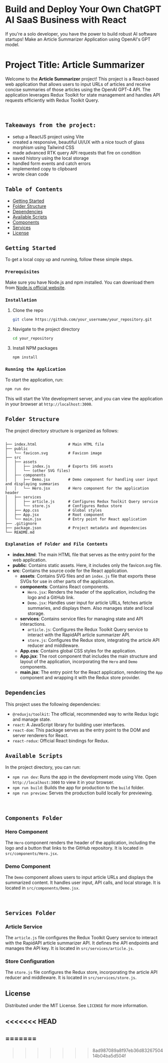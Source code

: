 # Build and Deploy Your Own ChatGPT AI SaaS Business with React
If you're a solo developer, you have the power to build robust AI software startups! Make an Article Summarizer Application using OpenAI's GPT model.

# Project Title: Article Summarizer

Welcome to the **Article Summarizer** project! This project is a React-based web application that allows users to input URLs of articles and receive concise summaries of those articles using the OpenAI GPT-4 API. The application leverages Redux Toolkit for state management and handles API requests efficiently with Redux Toolkit Query.

<br>

## `Takeaways from the project:`
- setup a ReactJS project using Vite
- created a responsive, beautiful UI/UX with a nice touch of glass morphism using Tailwind CSS
- made advanced RTK query API requests that fire on condition
- saved history using the local storage
- handled form events and catch errors
- implemented copy to clipboard
- wrote clean code

## `Table of Contents`
- [Getting Started](#getting-started)
- [Folder Structure](#folder-structure)
- [Dependencies](#dependencies)
- [Available Scripts](#available-scripts)
- [Components](#components-folder)
- [Services](#services-folder)
- [License](#license)

## `Getting Started`
To get a local copy up and running, follow these simple steps.

### `Prerequisites`
Make sure you have Node.js and npm installed. You can download them from [Node.js official website](https://nodejs.org/).

### `Installation`
1. Clone the repo
   ```sh
   git clone https://github.com/your_username/your_repository.git
   ```
2. Navigate to the project directory
   ```sh
   cd your_repository
   ```
3. Install NPM packages
   ```sh
   npm install
   ```

### `Running the Application`
To start the application, run:
```sh
npm run dev
```

This will start the Vite development server, and you can view the application in your browser at `http://localhost:3000`.

## `Folder Structure`
The project directory structure is organized as follows:

```

├── index.html              # Main HTML file
├── public
│   └── favicon.svg         # Favicon image
├── src
│   ├── assets
│   │   ├── index.js        # Exports SVG assets
│   │   └── (other SVG files)
│   ├── components
│   │   ├── Demo.jsx        # Demo component for handling user input and displaying summaries
│   │   └── Hero.jsx        # Hero component for the application header
│   ├── services
│   │   ├── article.js      # Configures Redux Toolkit Query service
│   │   └── store.js        # Configures Redux store
│   ├── App.css             # Global styles
│   ├── App.jsx             # Root component
│   └── main.jsx            # Entry point for React application
├── .gitignore
├── package.json            # Project metadata and dependencies
└── README.md

```

### `Explanation of Folder and File Contents`

- **index.html**: The main HTML file that serves as the entry point for the web application.
- **public**: Contains static assets. Here, it includes only the favicon.svg file.
- **src**: Contains the source code for the React application.
  - **assets**: Contains SVG files and an `index.js` file that exports these SVGs for use in other parts of the application.
  - **components**: Contains React components.
    - `Hero.jsx`: Renders the header of the application, including the logo and a GitHub link.
    - `Demo.jsx`: Handles user input for article URLs, fetches article summaries, and displays them. Also manages state and local storage.
  - **services**: Contains service files for managing state and API interactions.
    - `article.js`: Configures the Redux Toolkit Query service to interact with the RapidAPI article summarizer API.
    - `store.js`: Configures the Redux store, integrating the article API reducer and middleware.
  - **App.css**: Contains global CSS styles for the application.
  - **App.jsx**: The root component that includes the main structure and layout of the application, incorporating the `Hero` and `Demo` components.
  - **main.jsx**: The entry point for the React application, rendering the `App` component and wrapping it with the Redux store provider.

## `Dependencies`
This project uses the following dependencies:

- `@reduxjs/toolkit`: The official, recommended way to write Redux logic and manage state.
- `react`: A JavaScript library for building user interfaces.
- `react-dom`: This package serves as the entry point to the DOM and server renderers for React.
- `react-redux`: Official React bindings for Redux.

## `Available Scripts`

In the project directory, you can run:

- `npm run dev`: Runs the app in the development mode using Vite. Open `http://localhost:3000` to view it in your browser.
- `npm run build`: Builds the app for production to the `build` folder.
- `npm run preview`: Serves the production build locally for previewing.

<br>


## `Components Folder`
### Hero Component
The `Hero` component renders the header of the application, including the logo and a button that links to the GitHub repository. It is located in `src/components/Hero.jsx`.

### Demo Component
The `Demo` component allows users to input article URLs and displays the summarized content. It handles user input, API calls, and local storage. It is located in `src/components/Demo.jsx`.

<br>

## `Services Folder`
### Article Service
The `article.js` file configures the Redux Toolkit Query service to interact with the RapidAPI article summarizer API. It defines the API endpoints and manages the API key. It is located in `src/services/article.js`.
### Store Configuration
The `store.js` file configures the Redux store, incorporating the article API reducer and middleware. It is located in `src/services/store.js`.

## License

Distributed under the MIT License. See `LICENSE` for more information.

<<<<<<< HEAD
---
=======
---
>>>>>>> 8ad987089a8f97eb36d8326750414b04ba5d504f
